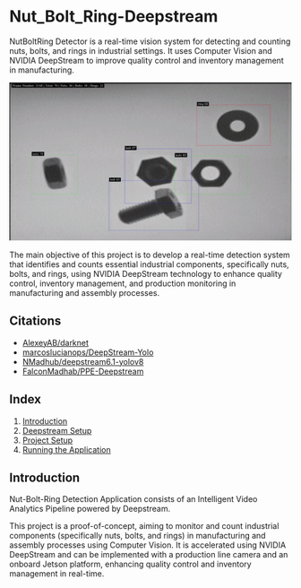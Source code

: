 # Nut_Bolt_Ring-Deepstream
NutBoltRing Detector is a real-time vision system for detecting and counting nuts, bolts, and rings in industrial settings. It uses Computer Vision and NVIDIA DeepStream to improve quality control and inventory management in manufacturing.

![NutBoltRing-Detection Image Result](resources/result.png)

The main objective of this project is to develop a real-time detection system that identifies and counts essential industrial components, specifically nuts, bolts, and rings, using NVIDIA DeepStream technology to enhance quality control, inventory management, and production monitoring in manufacturing and assembly processes.

## Citations

* [AlexeyAB/darknet](https://github.com/AlexeyAB/darknet)
* [marcoslucianops/DeepStream-Yolo](https://github.com/marcoslucianops/DeepStream-Yolo)
* [NMadhub/deepstream6.1-yolov8](https://github.com/NMadhub/deepstream6.1-yolov8)
* [FalconMadhab/PPE-Deepstream](https://github.com/FalconMadhab/PPE-Deepstream)

## Index

1. [Introduction](#Introduction)
2. [Deepstream Setup](#Deepstream-Setup)
3. [Project Setup](#Project-Setup)
4. [Running the Application](#Running-the-Application)

## Introduction

Nut-Bolt-Ring Detection Application consists of an Intelligent Video Analytics Pipeline powered by Deepstream.

This project is a proof-of-concept, aiming to monitor and count industrial components (specifically nuts, bolts, and rings) in manufacturing and assembly processes using Computer Vision. It is accelerated using NVIDIA DeepStream and can be implemented with a production line camera and an onboard Jetson platform, enhancing quality control and inventory management in real-time.